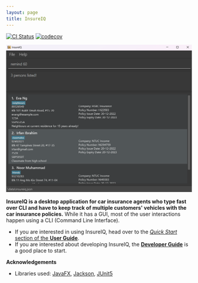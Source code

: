 ```yaml
---
layout: page
title: InsureIQ
---
```


[![CI Status](https://github.com/AY2324S1-CS2103T-W16-3/tp/actions/workflows/gradle.yml/badge.svg)](https://github.com/AY2324S1-CS2103T-W16-3/tp/actions/workflows/gradle.yml)
[![codecov](https://codecov.io/gh/AY2324S1-CS2103T-W16-3/tp/graph/badge.svg?token=DE29JYXOPU)](https://codecov.io/gh/AY2324S1-CS2103T-W16-3/tp)

![Ui](images/Ui.png)

**InsureIQ is a desktop application for car insurance agents who type fast over CLI and have to keep track of multiple customers' vehicles with the car insurance policies.** While it has a GUI, most of the user interactions happen using a CLI (Command Line Interface).

* If you are interested in using InsureIQ, head over to the [_Quick Start_ section of the **User Guide**](UserGuide.html#quick-start).
* If you are interested about developing InsureIQ, the [**Developer Guide**](DeveloperGuide.html) is a good place to start.


**Acknowledgements**

* Libraries used: [JavaFX](https://openjfx.io/), [Jackson](https://github.com/FasterXML/jackson), [JUnit5](https://github.com/junit-team/junit5)
